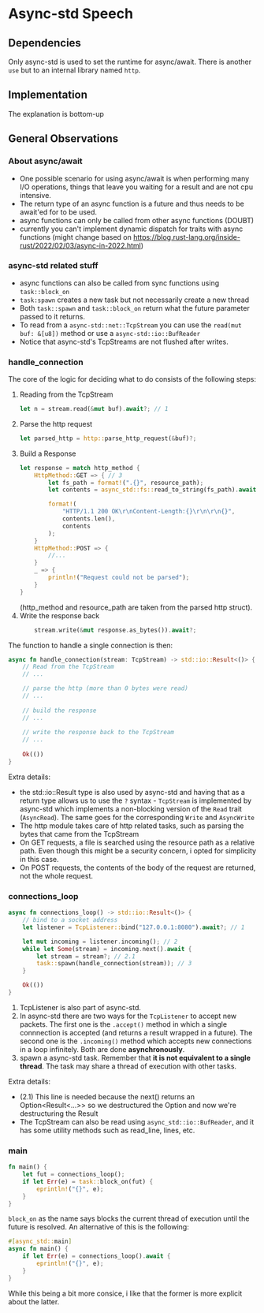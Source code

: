 # Async-std Speech
## Dependencies
Only async-std is used to set the runtime for async/await. There is another `use` but to an internal library named `http`.

## Implementation
The explanation is bottom-up

## General Observations
### About async/await
- One possible scenario for using async/await is when performing many I/O operations, things that leave you waiting for a result and are not cpu intensive. 
- The return type of an async function is a future and thus needs to be await'ed for to be used.
- async functions can only be called from other async functions (DOUBT)
- currently you can't implement dynamic dispatch for traits with async functions (might change based on https://blog.rust-lang.org/inside-rust/2022/02/03/async-in-2022.html)

### async-std related stuff
- async functions can also be called from sync functions  using `task::block_on`
- `task:spawn` creates a new task but not necessarily create a new thread
- Both `task::spawn` and `task::block_on` return what the future parameter passed to it returns.
- To read from a `async-std::net::TcpStream` you can use the `read(mut buf: &[u8])` method or use a `async-std::io::BufReader`
- Notice that async-std's TcpStreams are not flushed after writes.


### handle_connection
The core of the logic for deciding what to do consists of the following steps:

1. Reading from the TcpStream
    ```rust
    let n = stream.read(&mut buf).await?; // 1
    ```
2. Parse the http request
    ```rust
    let parsed_http = http::parse_http_request(&buf)?;
    ```
3. Build a Response
    ```rust
    let response = match http_method {
        HttpMethod::GET => { // 3
            let fs_path = format!(".{}", resource_path);
            let contents = async_std::fs::read_to_string(fs_path).await?;

            format!(
                "HTTP/1.1 200 OK\r\nContent-Length:{}\r\n\r\n{}", 
                contents.len(), 
                contents
            );
        }
        HttpMethod::POST => {
            //...
        }
        _ => {
            println!("Request could not be parsed");
        }
    }
    ```
    (http_method and resource_path are taken from the parsed http struct).
4. Write the response back
    ```rust
        stream.write(&mut response.as_bytes()).await?;
    ```
    
The function to handle a single connection is then:
``` rust
async fn handle_connection(stream: TcpStream) -> std::io::Result<()> {
    // Read from the TcpStream
    // ...

    // parse the http (more than 0 bytes were read)
    // ...
    
    // build the response
    // ...
    
    // write the response back to the TcpStream
    // ...
    
    Ok(())
}
```

Extra details:
- the std::io::Result type is also used by async-std and having that as a return type allows us to use the `?` syntax
        - `TcpStream` is implemented by async-std which implements a non-blocking version of the `Read` trait (`AsyncRead`). The same goes for the corresponding `Write` and `AsyncWrite` 
- The http module takes care of http related tasks, such as parsing the bytes that came from the TcpStream
- On GET requests, a file is searched using the resource path as a relative path. Even though this might be a security concern, i opted for simplicity in this case.
- On POST requests, the contents of the body of the request are returned, not the whole request. 

### connections_loop
``` rust
async fn connections_loop() -> std::io::Result<()> {
    // bind to a socket address
    let listener = TcpListener::bind("127.0.0.1:8080").await?; // 1

    let mut incoming = listener.incoming(); // 2
    while let Some(stream) = incoming.next().await {
        let stream = stream?; // 2.1
        task::spawn(handle_connection(stream)); // 3
    }

    Ok(())
}
```

1. TcpListener is also part of async-std. 
2. In async-std there are two ways for the `TcpListener` to accept new packets. The first one is the `.accept()` method in which a single connnection is accepted (and returns a result wrapped in a future). The second one is the `.incoming()` method which accepts new connections in a loop infinitely. Both are done **asynchronously**.
3. spawn a async-std task. Remember that **it is not equivalent to a single thread**. The task may share a thread of execution with other tasks.  

Extra details:
- (2.1) This line is needed because the next() returns an Option<Result<...>> so we destructured the Option and now we're destructuring the Result
- The TcpStream can also be read using `async_std::io::BufReader`, and it has some utility methods such as read_line, lines, etc.

### main
``` rust
fn main() {
    let fut = connections_loop();
    if let Err(e) = task::block_on(fut) {
        eprintln!("{}", e);
    }
}
```
`block_on` as the name says blocks the current thread of execution until the future is resolved.
An alternative of this is the following:
``` rust
#[async_std::main]
async fn main() {
    if let Err(e) = connections_loop().await {
        eprintln!("{}", e);
    }
}
```

While this being a bit more consice, i like that the former is more explicit about the latter.
